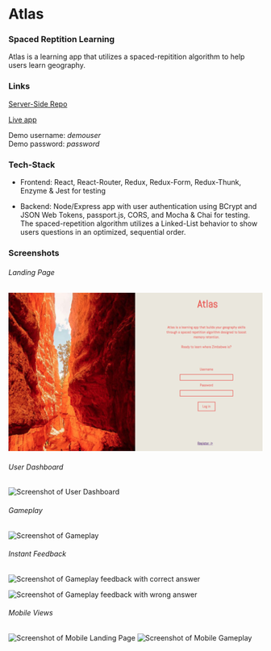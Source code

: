 # Atlas

### Spaced Reptition Learning

Atlas is a learning app that utilizes a spaced-repitition algorithm to help users learn geography.


### Links

[Server-Side Repo](https://github.com/thinkful-ei22/morgan-cecille-spaced-rep-server)

[Live app](https://countries-client.herokuapp.com/dashboard)

Demo username:  _demouser_    
Demo password:  _password_


### Tech-Stack

- Frontend: React, React-Router, Redux, Redux-Form, Redux-Thunk, Enzyme & Jest for testing

- Backend: Node/Express app with user authentication using BCrypt and JSON Web Tokens, passport.js, CORS, and Mocha & Chai for testing.  The spaced-repetition algorithm utilizes a Linked-List behavior to show users questions in an optimized, sequential order.


### Screenshots

###### Landing Page

![Screenshot of Landing Page](./src/images/screenshot-landing-page.png)


###### User Dashboard

![Screenshot of User Dashboard](https://github.com/thinkful-ei22/morgan-cecille-spaced-rep-client/blob/master/src/images/screenshot-dashboard.png)


###### Gameplay

![Screenshot of Gameplay](https://github.com/thinkful-ei22/morgan-cecille-spaced-rep-client/blob/master/src/images/screenshot-question.png)


###### Instant Feedback

![Screenshot of Gameplay feedback with correct answer](https://github.com/thinkful-ei22/morgan-cecille-spaced-rep-client/blob/master/src/images/screenshot-question-correct.png)

![Screenshot of Gameplay feedback with wrong answer](https://github.com/thinkful-ei22/morgan-cecille-spaced-rep-client/blob/master/src/images/screenshot-question-wrong.png)


###### Mobile Views

![Screenshot of Mobile Landing Page](https://github.com/thinkful-ei22/morgan-cecille-spaced-rep-client/blob/master/src/images/screenshot-mobile-landing.png) ![Screenshot of Mobile Gameplay](https://github.com/thinkful-ei22/morgan-cecille-spaced-rep-client/blob/master/src/images/screenshot-mobile-gameplay.png)





